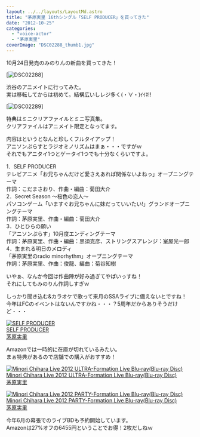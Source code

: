 ```yaml
---
layout: ../../layouts/LayoutMd.astro
title: "茅原実里 16thシングル「SELF PRODUCER」を買ってきた"
date: "2012-10-25"
categories: 
  - "voice-actor"
  - "茅原実里"
coverImage: "DSC02288_thumb1.jpg"
---
```


10月24日発売のみのりんの新曲を買ってきた！

[![DSC02288](/wp/images/DSC02288_thumb.jpg "DSC02288")]

渋谷のアニメイトに行ってみた。  
実は移転してからは初めて。結構広いしレジ多く(・∀・)ｲｲﾈ!!

[![DSC02289](/wp/images/DSC02289_thumb.jpg "DSC02289")]

特典はミニクリアファイルとミニ写真集。  
クリアファイルはアニメイト限定となってます。

内容はというとなんと珍しくフルタイアップ！  
アニソンぷらすとラジオミノリズムはまぁ・・・ですがｗ  
それでもアニタイ1つとゲータイ1つでも十分なくらいですよ。

1．SELF PRODUCER  
テレビアニメ「お兄ちゃんだけど愛さえあれば関係ないよねっ」オープニングテーマ  
作詞：こだまさおり、作曲・編曲：菊田大介  
2．Secret Season ～桜色の恋人～  
パソコンゲーム「いますぐお兄ちゃんに妹だっていいたい!」グランドオープニングテーマ  
作詞：茅原実里、作曲・編曲：菊田大介  
3．ひとひらの願い  
「アニソンぷらす」10月度エンディングテーマ  
作詞：茅原実里、作曲・編曲：黒須克彦、ストリングスアレンジ：室屋光一郎  
4．生まれる明日のメロディ  
「茅原実里のradio minorhythm」オープニングテーマ  
作詞：茅原実里、作曲：俊龍、編曲：菊谷知樹

いやぁ、なんか今回は作曲陣が好み過ぎてやばいっすね！  
それにしてもみのりん作詞しすぎｗ

しっかり聞き込む&カラオケで歌って来月のSSAライブに備えないとですね！  
今年はFCのイベントはないんですかね・・・？5周年だからありそうだけど・・・

[![SELF PRODUCER](/wp/images/51yUQECMYWL._SL160_.jpg)  
SELF PRODUCER  
茅原実里](https://www.amazon.co.jp/exec/obidos/ASIN/B008VRN5L0/mizuka123-22/ref=nosim)

Amazonでは一時的に在庫が切れているみたい。  
まぁ特典があるので店舗での購入がおすすめ！

[![Minori Chihara Live 2012 ULTRA-Formation Live Blu-ray(Blu-ray Disc)](/wp/images/no-image-no-ciu._AA160_.gif)  
Minori Chihara Live 2012 ULTRA-Formation Live Blu-ray(Blu-ray Disc)  
茅原実里](https://www.amazon.co.jp/exec/obidos/ASIN/B008YINQI8/mizuka123-22/ref=nosim)

[![Minori Chihara Live 2012 PARTY-Formation Live Blu-ray(Blu-ray Disc)](/wp/images/no-image-no-ciu._AA160_.gif)  
Minori Chihara Live 2012 PARTY-Formation Live Blu-ray(Blu-ray Disc)  
茅原実里](https://www.amazon.co.jp/exec/obidos/ASIN/B008YINPDE/mizuka123-22/ref=nosim)

今年6月の幕張でのライブBDも予約開始しています。  
Amazonは27%オフの6455円ということでお得！2枚だしねｗ
